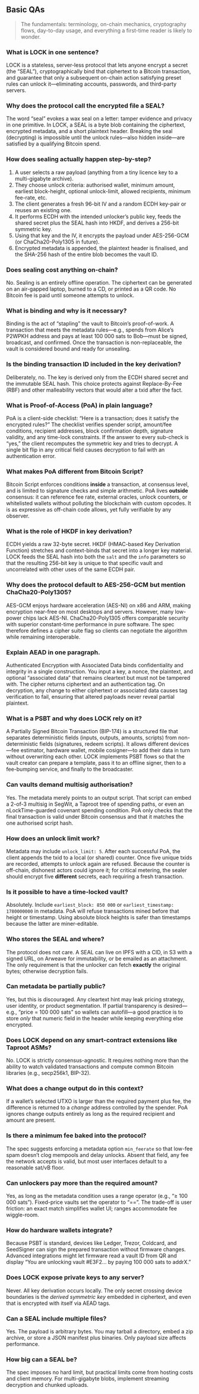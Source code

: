 ## Basic QAs
> The fundamentals: terminology, on-chain mechanics, cryptography flows, day-to-day usage, and everything a first-time reader is likely to wonder.  

### What is LOCK in one sentence?  
LOCK is a stateless, server-less protocol that lets anyone encrypt a secret (the “SEAL”), cryptographically bind that ciphertext to a Bitcoin transaction, and guarantee that only a subsequent on-chain action satisfying preset rules can unlock it—eliminating accounts, passwords, and third-party servers.  

### Why does the protocol call the encrypted file a **SEAL**?  
The word “seal” evokes a wax seal on a letter: tamper evidence and privacy in one primitive. In LOCK, a SEAL is a byte blob containing the ciphertext, encrypted metadata, and a short plaintext header. Breaking the seal (decrypting) is impossible until the unlock rules—also hidden inside—are satisfied by a qualifying Bitcoin spend.  

### How does **sealing** actually happen step-by-step?  
1. A user selects a raw payload (anything from a tiny licence key to a multi-gigabyte archive). 
2. They choose unlock criteria: authorised wallet, minimum amount, earliest block-height, optional unlock-limit, allowed recipients, minimum fee-rate, etc.  
3. The client generates a fresh 96-bit IV and a random ECDH key-pair or reuses an existing one.  
4. It performs ECDH with the intended unlocker’s public key, feeds the shared secret plus the SEAL hash into HKDF, and derives a 256-bit symmetric key.  
5. Using that key and the IV, it encrypts the payload under AES-256-GCM (or ChaCha20-Poly1305 in future).  
6. Encrypted metadata is appended, the plaintext header is finalised, and the SHA-256 hash of the entire blob becomes the vault ID.  

### Does sealing cost anything on-chain?  
No. Sealing is an entirely offline operation. The ciphertext can be generated on an air-gapped laptop, burned to a CD, or printed as a QR code. No Bitcoin fee is paid until someone attempts to unlock.  

### What is **binding** and why is it necessary?  
Binding is the act of “stapling” the vault to Bitcoin’s proof-of-work. A transaction that meets the metadata rules—e.g., spends from Alice’s P2WPKH address and pays at least 100 000 sats to Bob—must be signed, broadcast, and confirmed. Once the transaction is non-replaceable, the vault is considered bound and ready for unsealing.  

### Is the binding transaction ID included in the key derivation?  
Deliberately, no. The key is derived only from the ECDH shared secret and the immutable SEAL hash. This choice protects against Replace-By-Fee (RBF) and other malleability vectors that would alter a txid after the fact.  

### What is **Proof-of-Access (PoA)** in plain language?  
PoA is a client-side checklist: “Here is a transaction; does it satisfy the encrypted rules?” The checklist verifies spender script, amount/fee conditions, recipient addresses, block confirmation depth, signature validity, and any time-lock constraints. If the answer to every sub-check is “yes,” the client recomputes the symmetric key and tries to decrypt. A single bit flip in any critical field causes decryption to fail with an authentication error.  

### What makes PoA different from Bitcoin Script?  
Bitcoin Script enforces conditions **inside** a transaction, at consensus level, and is limited to signature checks and simple arithmetic. PoA lives **outside** consensus: it can reference fee rate, external oracles, unlock counters, or whitelisted wallets without polluting the blockchain with custom opcodes. It is as expressive as off-chain code allows, yet fully verifiable by any observer.  

### What is the role of **HKDF** in key derivation?  
ECDH yields a raw 32-byte secret. HKDF (HMAC-based Key Derivation Function) stretches and context-binds that secret into a longer key material. LOCK feeds the SEAL hash into both the `salt` and the `info` parameters so that the resulting 256-bit key is unique to that specific vault and uncorrelated with other uses of the same ECDH pair.  

### Why does the protocol default to **AES-256-GCM** but mention ChaCha20-Poly1305?  
AES-GCM enjoys hardware acceleration (AES-NI) on x86 and ARM, making encryption near-free on most desktops and servers. However, many low-power chips lack AES-NI. ChaCha20-Poly1305 offers comparable security with superior constant-time performance in pure software. The spec therefore defines a cipher suite flag so clients can negotiate the algorithm while remaining interoperable.  

### Explain **AEAD** in one paragraph.  
Authenticated Encryption with Associated Data binds confidentiality and integrity in a single construction. You input a key, a nonce, the plaintext, and optional “associated data” that remains cleartext but must not be tampered with. The cipher returns ciphertext and an authentication tag. On decryption, any change to either ciphertext or associated data causes tag verification to fail, ensuring that altered payloads never reveal partial plaintext.  

### What is a **PSBT** and why does LOCK rely on it?  
A Partially Signed Bitcoin Transaction (BIP-174) is a structured file that separates deterministic fields (inputs, outputs, amounts, scripts) from non-deterministic fields (signatures, redeem scripts). It allows different devices—fee estimator, hardware wallet, mobile cosigner—to add their data in turn without overwriting each other. LOCK implements PSBT flows so that the vault creator can prepare a template, pass it to an offline signer, then to a fee-bumping service, and finally to the broadcaster.  

### Can vaults demand **multisig** authorisation?  
Yes. The metadata merely points to an output script. That script can embed a 2-of-3 multisig in SegWit, a Taproot tree of spending paths, or even an nLockTime-guarded covenant spending condition. PoA only checks that the final transaction is valid under Bitcoin consensus and that it matches the one authorised script hash.  

### How does an **unlock limit** work?  
Metadata may include `unlock_limit: 5`. After each successful PoA, the client appends the txid to a local (or shared) counter. Once five unique txids are recorded, attempts to unlock again are refused. Because the counter is off-chain, dishonest actors could ignore it; for critical metering, the sealer should encrypt five **different** secrets, each requiring a fresh transaction.  

### Is it possible to have a **time-locked** vault?  
Absolutely. Include `earliest_block: 850 000` or `earliest_timestamp: 1780000000` in metadata. PoA will refuse transactions mined before that height or timestamp. Using absolute block heights is safer than timestamps because the latter are miner-editable.  

### Who stores the **SEAL** and where?  
The protocol does not care. A SEAL can live on IPFS with a CID, in S3 with a signed URL, on Arweave for immutability, or be emailed as an attachment. The only requirement is that the unlocker can fetch **exactly** the original bytes; otherwise decryption fails.  

### Can metadata be partially **public**?  
Yes, but this is discouraged. Any cleartext hint may leak pricing strategy, user identity, or product segmentation. If partial transparency is desired—e.g., “price = 100 000 sats” so wallets can autofill—a good practice is to store *only* that numeric field in the header while keeping everything else encrypted.  

### Does LOCK depend on any **smart-contract** extensions like Taproot ASMs?  
No. LOCK is strictly consensus-agnostic. It requires nothing more than the ability to watch validated transactions and compute common Bitcoin libraries (e.g., secp256k1, BIP-32).  

### What does a **change output** do in this context?  
If a wallet’s selected UTXO is larger than the required payment plus fee, the difference is returned to a *change* address controlled by the spender. PoA ignores change outputs entirely as long as the required recipient and amount are present.  

### Is there a **minimum fee** baked into the protocol?  
The spec suggests enforcing a metadata option `min_feerate` so that low-fee spam doesn’t clog mempools and delay unlocks. Absent that field, any fee the network accepts is valid, but most user interfaces default to a reasonable sat/vB floor.  

### Can unlockers pay **more** than the required amount?  
Yes, as long as the metadata condition uses a range operator (e.g., “≥ 100 000 sats”). Fixed-price vaults set the operator to “==”. The trade-off is user friction: an exact match simplifies wallet UI; ranges accommodate fee wiggle-room.  

### How do **hardware wallets** integrate?  
Because PSBT is standard, devices like Ledger, Trezor, Coldcard, and SeedSigner can sign the prepared transaction without firmware changes. Advanced integrations might let firmware read a vault ID from QR and display “You are unlocking vault #E3F2… by paying 100 000 sats to addrX.”  

### Does LOCK expose private keys to any server?  
Never. All key derivation occurs locally. The only secret crossing device boundaries is the *derived symmetric key* embedded in ciphertext, and even that is encrypted with itself via AEAD tags.  

### Can a SEAL include multiple **files**?  
Yes. The payload is arbitrary bytes. You may tarball a directory, embed a zip archive, or store a JSON manifest plus binaries. Only payload size affects performance.  

### How big can a SEAL be?  
The spec imposes no hard limit, but practical limits come from hosting costs and client memory. For multi-gigabyte blobs, implement streaming decryption and chunked uploads.  
